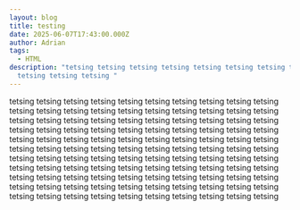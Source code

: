 ```yaml
---
layout: blog
title: testing
date: 2025-06-07T17:43:00.000Z
author: Adrian
tags:
  - HTML
description: "tetsing tetsing tetsing tetsing tetsing tetsing tetsing tetsing
  tetsing tetsing tetsing "
---
```

tetsing tetsing tetsing tetsing tetsing tetsing tetsing tetsing tetsing tetsing tetsing tetsing tetsing tetsing tetsing tetsing tetsing tetsing tetsing tetsing tetsing tetsing tetsing tetsing tetsing tetsing tetsing tetsing tetsing tetsing tetsing tetsing tetsing tetsing tetsing tetsing tetsing tetsing tetsing tetsing tetsing tetsing tetsing tetsing tetsing tetsing tetsing tetsing tetsing tetsing tetsing tetsing tetsing tetsing tetsing tetsing tetsing tetsing tetsing tetsing tetsing tetsing tetsing tetsing tetsing tetsing tetsing tetsing tetsing tetsing tetsing tetsing tetsing tetsing tetsing tetsing tetsing tetsing tetsing tetsing tetsing tetsing tetsing tetsing tetsing tetsing tetsing tetsing tetsing tetsing tetsing tetsing tetsing tetsing tetsing tetsing tetsing tetsing tetsing tetsing tetsing tetsing tetsing tetsing tetsing tetsing tetsing tetsing tetsing tetsing
